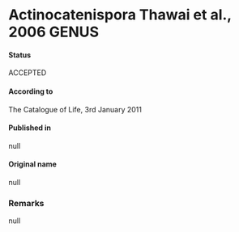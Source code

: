 # Actinocatenispora Thawai et al., 2006 GENUS

#### Status
ACCEPTED

#### According to
The Catalogue of Life, 3rd January 2011

#### Published in
null

#### Original name
null

### Remarks
null